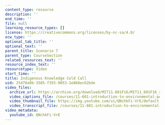 ```yaml
---
content_type: resource
description: ''
end_time: ''
file: null
learning_resource_types: []
license: https://creativecommons.org/licenses/by-nc-sa/4.0/
ocw_type: ''
optional_tab_title: ''
optional_text: ''
parent_title: Scenario 7
parent_type: CourseSection
related_resources_text: ''
resource_index_text: ''
resourcetype: Video
start_time: ''
title: Indigenous Knowledge Cold Call
uid: 25478a0b-3585-f355-9053-1e868ec62bde
video_files:
  archive_url: https://archive.org/download/MIT11.601F16/MIT11_601F16_s07_Cold_Call_300k.mp4
  video_captions_file: /courses/11-601-introduction-to-environmental-policy-and-planning-fall-2016/03b932c57f885b48ab511259fbdb5760_QNchkFi-VrE.vtt
  video_thumbnail_file: https://img.youtube.com/vi/QNchkFi-VrE/default.jpg
  video_transcript_file: /courses/11-601-introduction-to-environmental-policy-and-planning-fall-2016/725475dd6176a47ff75dd52baa3470c0_QNchkFi-VrE.pdf
video_metadata:
  youtube_id: QNchkFi-VrE
---
```

